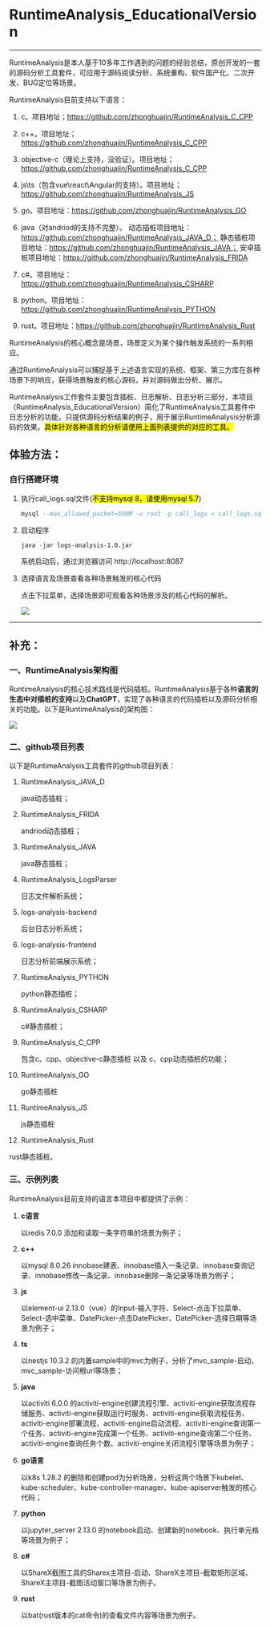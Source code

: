 # RuntimeAnalysis_EducationalVersion

---

RuntimeAnalysis是本人基于10多年工作遇到的问题的经验总结，原创开发的一套的源码分析工具套件，可应用于源码阅读分析、系统重构、软件国产化、二次开发、BUG定位等场景。

RuntimeAnalysis目前支持以下语言：

1. c。项目地址；https://github.com/zhonghuajin/RuntimeAnalysis_C_CPP

2. c++。项目地址；https://github.com/zhonghuajin/RuntimeAnalysis_C_CPP

3. objective-c（理论上支持，没验证）。项目地址；https://github.com/zhonghuajin/RuntimeAnalysis_C_CPP

4. js\ts（包含vue\react\Angular的支持）。项目地址；https://github.com/zhonghuajin/RuntimeAnalysis_JS

5. go。项目地址：https://github.com/zhonghuajin/RuntimeAnalysis_GO

6. java（对andriod的支持不完整）。
   动态插桩项目地址：https://github.com/zhonghuajin/RuntimeAnalysis_JAVA_D；
   静态插桩项目地址：https://github.com/zhonghuajin/RuntimeAnalysis_JAVA；
   安卓插桩项目地址：https://github.com/zhonghuajin/RuntimeAnalysis_FRIDA

7. c#。项目地址：https://github.com/zhonghuajin/RuntimeAnalysis_CSHARP

8. python。项目地址：https://github.com/zhonghuajin/RuntimeAnalysis_PYTHON

9. rust。项目地址：https://github.com/zhonghuajin/RuntimeAnalysis_Rust

RuntimeAnalysis的核心概念是场景，场景定义为某个操作触发系统的一系列相应。

通过RuntimeAnalysis可以捕捉基于上述语言实现的系统、框架、第三方库在各种场景下的响应，获得场景触发的核心源码，并对源码做出分析、展示。

RuntimeAnalysis工作套件主要包含插桩、日志解析、日志分析三部分，本项目（RuntimeAnalysis_EducationalVersion）简化了RuntimeAnalysis工具套件中日志分析的功能，只提供源码分析结果的例子，用于展示RuntimeAnalysis分析源码的效果。<mark>具体针对各种语言的分析请使用上面列表提供的对应的工具。</mark>

## 体验方法：

### 自行搭建环境

1. 执行call_logs.sql文件(<mark>不支持mysql 8，请使用mysql 5.7</mark>)
   
   ```sql
   mysql --max_allowed_packet=500M -u root -p call_logs < call_logs.sql
   ```

2. 启动程序
   
   ```
   java -jar logs-analysis-1.0.jar
   ```
   
   系统启动后，通过浏览器访问 http://localhost:8087

3. 选择语言及场景查看各种场景触发的核心代码
   
   点击下拉菜单，选择场景即可观看各种场景涉及的核心代码的解析。
   
   ![ ](https://github.com/zhonghuajin/RuntimeAnalysis_EducationalVersion/blob/master/%E4%BD%BF%E7%94%A8%E8%AF%B4%E6%98%8E.png)

---

## 补充：

### 一、RuntimeAnalysis架构图

RuntimeAnalysis的核心技术路线是代码插桩。RuntimeAnalysis基于各种**语言的生态中对插桩的支持**以及**ChatGPT**，实现了各种语言的代码插桩以及源码分析相关的功能。以下是RuntimeAnalysis的架构图：

![ ](https://github.com/zhonghuajin/RuntimeAnalysis_EducationalVersion/blob/master/%E6%8F%92%E6%A1%A9%E5%A5%97%E4%BB%B6%E6%9E%B6%E6%9E%84.jpg)

### 二、github项目列表

以下是RuntimeAnalysis工具套件的github项目列表：

1. RuntimeAnalysis_JAVA_D
   
   java动态插桩；

2. RuntimeAnalysis_FRIDA
   
   andriod动态插桩；

3. RuntimeAnalysis_JAVA
   
   java静态插桩；

4. RuntimeAnalysis_LogsParser
   
   日志文件解析系统；

5. logs-analysis-backend
   
   后台日志分析系统；

6. logs-analysis-frontend
   
   日志分析前端展示系统；

7. RuntimeAnalysis_PYTHON
   
   python静态插桩；

8. RuntimeAnalysis_CSHARP
   
   c#静态插桩；

9. RuntimeAnalysis_C_CPP
   
   包含c、cpp、objective-c静态插桩 以及 c、cpp动态插桩的功能；

10. RuntimeAnalysis_GO
    
    go静态插桩

11. RuntimeAnalysis_JS
    
    js静态插桩

12. RuntimeAnalysis_Rust

   rust静态插桩。

### 三、示例列表

RuntimeAnalysis目前支持的语言本项目中都提供了示例：

1. **c语言**
   
   以redis 7.0.0 添加和读取一条字符串的场景为例子；

2. **c++**
   
   以mysql 8.0.26 innobase建表、innobase插入一条记录、innobase查询记录、innobase修改一条记录、innobase删除一条记录等场景为例子；

3. **js**
   
   以element-ui 2.13.0（vue）的Input-输入字符、Select-点击下拉菜单、Select-选中菜单、DatePicker-点击DatePicker、DatePicker-选择日期等场景为例子；

4. **ts**
   
   以nestjs 10.3.2 的内置sample中的mvc为例子，分析了mvc_sample-启动、mvc_sample-访问根url等场景；

5. **java**
   
   以activiti 6.0.0 的activiti-engine创建流程引擎、activiti-engine获取流程存储服务、activiti-engine获取运行时服务、activiti-engine获取流程任务、activiti-engine部署流程、activiti-engine启动流程、activiti-engine查询第一个任务、activiti-engine完成第一个任务、activiti-engine查询第二个任务、activiti-engine查询任务个数、activiti-engine关闭流程引擎等场景为例子；

6. **go语言**
   
   以k8s 1.28.2 的删除和创建pod为分析场景，分析这两个场景下kubelet、kube-scheduler、kube-controller-manager、kube-apiserver触发的核心代码；

7. **python**
   
   以jupyter_server 2.13.0 的notebook启动、创建新的notebook、执行单元格等场景为例子；

8. **c#**
   
   以ShareX截图工具的Sharex主项目-启动、ShareX主项目-截取矩形区域、ShareX主项目-截图活动窗口等场景为例子。

9. **rust**

   以bat(rust版本的cat命令)的查看文件内容等场景为例子。
